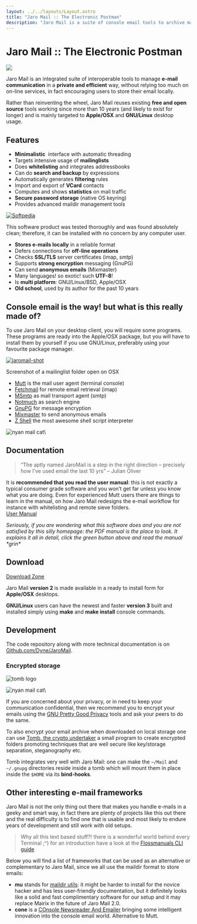 ```yaml
---
layout: ../../layouts/Layout.astro
title: "Jaro Mail :: The Electronic Postman"
description: "Jaro Mail is a suite of console email tools to archive mails without storing them online. Made with old and reliable open source components and standards."
---
```


# Jaro Mail :: The Electronic Postman

![](https://dyne.org/wp-content/uploads/2012/06/jaromail-diagram.png)

Jaro Mail is an integrated suite of interoperable tools to manage **e-mail communication** in a **private and efficient** way, without relying too much on on-line services, in fact encouraging users to store their email locally.

Rather than reinventing the wheel, Jaro Mail reuses existing **free and open source** tools working since more than 10 years (and likely to exist for longer) and is mainly targeted to **Apple/OSX** and **GNU/Linux** desktop usage.

## Features

*   **Minimalistic**  interface with automatic threading
*   Targets intensive usage of **mailinglists**
*   Does **whitelisting** and integrates addressbooks
*   Can do **search and backup** by expressions
*   Automatically generates **filtering** rules
*   Import and export of **VCard** contacts
*   Computes and shows **statistics** on mail traffic
*   **Secure password storage** (native OS keyring)
*   Provides advanced maildir management tools

[![](https://www.dyne.org/wp-content/uploads/2012/06/softpedia_free_award_f.gif "Softpedia ")](http://mac.softpedia.com/progClean/Jaro-Mail-Clean-125739.html)

This software product was tested thoroughly and was found absolutely clean; therefore, it can be installed with no concern by any computer user.

*   **Stores e-mails locally** in a reliable format
*   Defers connections for **off-line operations**
*   Checks **SSL/TLS** server certificates (imap, smtp)
*   Supports **strong encryption** messaging (GnuPG)
*   Can send **anonymous emails** (Mixmaster)
*   Many languages! so exotic! such **UTF-8**!
*   Is **multi platform**: GNU/Linux/BSD, Apple/OSX
*   **Old school**, used by its author for the past 10 years

## Console email is the way! but what is this really made of?

To use Jaro Mail on your desktop client, you will require some programs. These programs are ready into the Apple/OSX package, but you will have to install them by yourself if you use GNU/Linux, preferably using your favourite package manager.

[![](https://www.dyne.org/wp-content/uploads/2012/06/jaromail-shot-300x187.png "jaromail-shot")](https://www.dyne.org/wp-content/uploads/2012/06/jaromail-shot.png)

Screenshot of a mailinglist folder open on OSX

*   [Mutt](http://www.mutt.org) is the mail user agent (terminal console)
*   [Fetchmail](http://www.fetchmail.info) for remote email retrieval (imap)
*   [MSmtp](http://msmtp.sourceforge.net) as mail transport agent (smtp)
*   [Notmuch](http://notmuchmail.org/) as search engine
*   [GnuPG](http://www.gnupg.org) for message encryption
*   [Mixmaster](http://mixmaster.sourceforge.net) to send anonymous emails
*   [Z Shell](http://www.zsh.org) the most awesome shell script interpreter

![nyan mail cat](https://www.dyne.org/wp-content/uploads/2012/06/nyanmailcat_horizbar-600.png)\

## Documentation

> “The aptly named JaroMail is a step in the right direction – precisely how I’ve used email the last 10 yrs” – Julian Oliver

It is **recommended that you read the user manual**: this is not exactly a typical consumer grade software and you won’t get far unless you know what you are doing. Even for experienced Mutt users there are things to learn in the manual, on how Jaro Mail redesigns the e-mail workflow for instance with whitelisting and remote sieve folders.\
[User Manual](http://files.dyne.org/jaromail/jaromail-manual.pdf)

*Seriously, if you are wondering what this software does and you are not satisfied by this silly homepage: the PDF manual is the place to look. It explains it all in detail, click the green button above and read the manual \*grin\**

## Download

[Download Zone](http://files.dyne.org/jaromail)

Jaro Mail **version 2** is made available in a ready to install form for **Apple/OSX** desktops.

**GNU/Linux** users can have the newest and faster **version 3** built and installed simply using **make** and **make install** console commands.

## Development

The code repository along with more technical documentation is on
[Github.com/Dyne/JaroMail](https://github.com/dyne/JaroMail).

### Encrypted storage

![tomb logo](https://www.dyne.org/wp-content/uploads/2011/11/monmort1.png)

![nyan mail cat](https://www.dyne.org/wp-content/uploads/2012/06/nyanmailcat_horizbar-600.png)\

If you are concerned about your privacy, or in need to keep your communication confidential, then we recommend you to encrypt your emails using the [GNU Pretty Good Privacy](http://www.gnupg.org) tools and ask your peers to do the same.

To also encrypt your email archive when downloaded on local storage one can use [Tomb, the crypto undertaker](http://tomb.dyne.org) a small program to create encrypted folders promoting techniques that are well secure like key/storage separation, steganography etc.

Tomb integrates very well with Jaro Mail: one can make the `~/Mail` and `~/.gnupg` directories reside inside a tomb which will mount them in place inside the `$HOME` via its **bind-hooks**.

## Other interesting e-mail frameworks

Jaro Mail is not the only thing out there that makes you handle e-mails in a geeky and smart way, in fact there are plenty of projects like this out there and the real difficulty is to find one that is usable and most likely to endure years of development and still work with old setups.

> Why all this text based stuff?! there is a wonderful world behind every Terminal ;^) for an introduction have a look at the [Flossmanuals CLI guide](http://en.flossmanuals.net/command-line/)

Below you will find a list of frameworks that can be used as an alternative or complementary to Jaro Mail, since we all use the maildir format to store emails:

*   **mu** stands for [maildir utils](http://www.djcbsoftware.nl/code/mu/): it might be harder to install for the novice hacker and has less user-friendly documentation, but it definitely looks like a solid and fast complimentary software for our setup and it may replace Mairix in the future of Jaro Mail 2.0.
*   **cone** is a [COnsole Newsreader And Emailer](http://www.courier-mta.org/cone/) bringing some intelligent innovation into the console email world. Alternative to Mutt.

